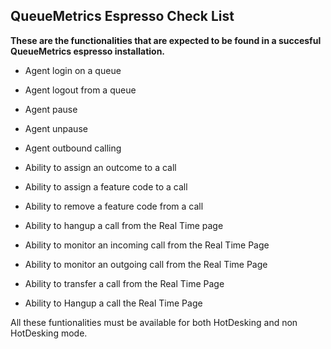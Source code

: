 QueueMetrics Espresso Check List
---------------------------------------------
**These are the functionalities that are expected to be found in a succesful QueueMetrics espresso installation.**

- Agent login on a queue

- Agent logout from a queue

- Agent pause

- Agent unpause

- Agent outbound calling

- Ability to assign an outcome to a call

- Ability to assign a feature code to a call

- Ability to remove a feature code from a call

- Ability to hangup a call from the Real Time page

- Ability to monitor an incoming call from the Real Time Page

- Ability to monitor an outgoing call from the Real Time Page

- Ability to transfer a call from the Real Time Page

- Ability to Hangup a call the Real Time Page

All these funtionalities must be available for both HotDesking and non HotDesking mode.

